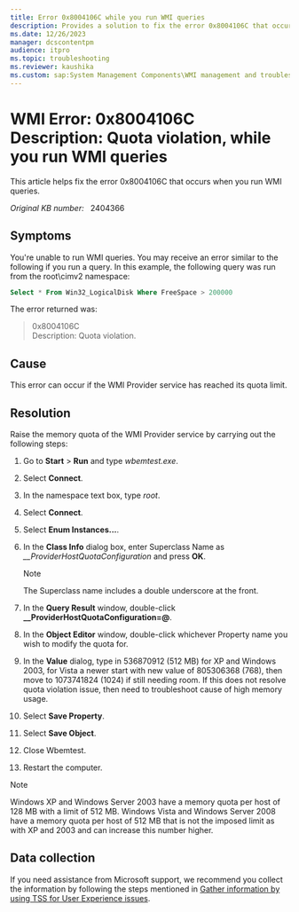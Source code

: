 ```yaml
---
title: Error 0x8004106C while you run WMI queries
description: Provides a solution to fix the error 0x8004106C that occurs when you run WMI queries.
ms.date: 12/26/2023
manager: dcscontentpm
audience: itpro
ms.topic: troubleshooting
ms.reviewer: kaushika
ms.custom: sap:System Management Components\WMI management and troubleshooting, csstroubleshoot
---
```

# WMI Error: 0x8004106C Description: Quota violation, while you run WMI queries

This article helps fix the error 0x8004106C that occurs when you run WMI queries.

_Original KB number:_ &nbsp; 2404366

## Symptoms

You're unable to run WMI queries. You may receive an error similar to the following if you run a query. In this example, the following query was run from the root\\cimv2 namespace:  

```sql
Select * From Win32_LogicalDisk Where FreeSpace > 200000
```

The error returned was:  
> 0x8004106C  
Description: Quota violation.  

## Cause

This error can occur if the WMI Provider service has reached its quota limit.

## Resolution

Raise the memory quota of the WMI Provider service by carrying out the following steps:

1. Go to **Start** > **Run** and type *wbemtest.exe*.
2. Select **Connect**.
3. In the namespace text box, type *root*.
4. Select **Connect**.
5. Select **Enum Instances...**.
6. In the **Class Info** dialog box, enter Superclass Name as *__ProviderHostQuotaConfiguration* and press **OK**.  

    > [!Note]
    > The Superclass name includes a double underscore at the front.  

7. In the **Query Result** window, double-click **__ProviderHostQuotaConfiguration=@**.
8. In the **Object Editor** window, double-click whichever Property name you wish to modify the quota for.
9. In the **Value** dialog, type in 536870912 (512 MB) for XP and Windows 2003, for Vista a newer start with new value of 805306368 (768), then move to 1073741824 (1024) if still needing room. If this does not resolve quota violation issue, then need to troubleshoot cause of high memory usage.
10. Select **Save Property**.
11. Select **Save Object**.  
12. Close Wbemtest.  
13. Restart the computer.  

> [!Note]
> Windows XP and Windows Server 2003 have a memory quota per host of 128 MB with a limit of 512 MB.  Windows Vista and Windows Server 2008 have a memory quota per host of 512 MB that is not the imposed limit as with XP and 2003 and can increase this number higher.

## Data collection

If you need assistance from Microsoft support, we recommend you collect the information by following the steps mentioned in [Gather information by using TSS for User Experience issues](../../windows-client/windows-troubleshooters/gather-information-using-tss-user-experience.md#wmi).
